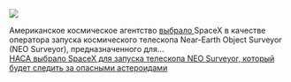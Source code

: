 <!--2025-02-23 10:31:12-->
<div class="yb">
  <div class="rss smaller1 habr"><img src="https://habrastorage.org/webt/0h/vn/cx/0hvncxe0xceervz7hfj7eilhlmc.jpeg" /><p>Американское космическое агентство <a href="https://spacenews.com/nasa-selects-spacex-to-launch-neo-surveyor/" rel="noopener noreferrer nofollow">выбрало </a>SpaceX в качестве оператора запуска космического телескопа Near-Earth Object Surveyor (NEO Surveyor), предназначенного для... <br><a class="light" href="https://habr.com/ru/news/884998/?utm_source=habrahabr&utm_medium=rss&utm_campaign=884998">НАСА выбрало SpaceX для запуска телескопа NEO Surveyor, который будет следить за опасными астероидами</a></div>
</div>

